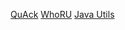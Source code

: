 [QuAck](https://greatbit.github.io/quack/)
[WhoRU](https://github.com/greatbit/whoru)
[Java Utils](https://github.com/greatbit/java-utils)
